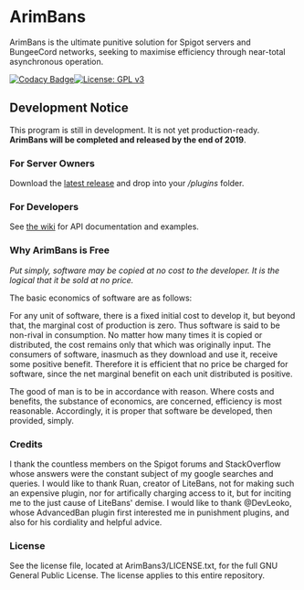 # ArimBans
ArimBans is the ultimate punitive solution for Spigot servers and BungeeCord networks, seeking to maximise efficiency through near-total asynchronous operation.

[![Codacy Badge](https://api.codacy.com/project/badge/Grade/927a51eabfd64aa3ad77b861b33107bb)](https://www.codacy.com/manual/A248/ArimBans?utm_source=github.com&amp;utm_medium=referral&amp;utm_content=A248/ArimBans&amp;utm_campaign=Badge_Grade)[![License: GPL v3](https://img.shields.io/badge/License-GPLv3-blue.svg)](https://www.gnu.org/licenses/gpl-3.0)


## Development Notice ##

This program is still in development. It is not yet production-ready. **ArimBans will be completed and released by the end of 2019**.


### For Server Owners

Download the [latest release](https://github.com/A248/ArimBans/releases) and drop into your */plugins* folder.


### For Developers

See [the wiki](https://github.com/A248/ArimBans/wiki) for API documentation and examples.

### Why ArimBans is Free

*Put simply, software may be copied at no cost to the developer. It is the logical that it be sold at no price.*

The basic economics of software are as follows:

For any unit of software, there is a fixed initial cost to develop it, but beyond that, the marginal cost of production is zero. Thus software is said to be non-rival in consumption. No matter how many times it is copied or distributed, the cost remains only that which was originally input. The consumers of software, inasmuch as they download and use it, receive some positive benefit. Therefore it is efficient that no price be charged for software, since the net marginal benefit on each unit distributed is positive.

The good of man is to be in accordance with reason. Where costs and benefits, the substance of economics, are concerned, efficiency is most reasonable. Accordingly, it is proper that software be developed, then provided, simply.

### Credits

I thank the countless members on the Spigot forums and StackOverflow whose answers were the constant subject of my google searches and queries.
I would like to thank Ruan, creator of LiteBans, not for making such an expensive plugin, nor for artifically charging access to it, but for inciting me to the just cause of LiteBans' demise.
I would like to thank @DevLeoko, whose AdvancedBan plugin first interested me in punishment plugins, and also for his cordiality and helpful advice.

### License

See the license file, located at ArimBans3/LICENSE.txt, for the full GNU General Public License. The license applies to this entire repository.
